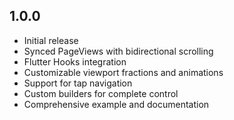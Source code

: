 ## 1.0.0

- Initial release
- Synced PageViews with bidirectional scrolling
- Flutter Hooks integration
- Customizable viewport fractions and animations
- Support for tap navigation
- Custom builders for complete control
- Comprehensive example and documentation

